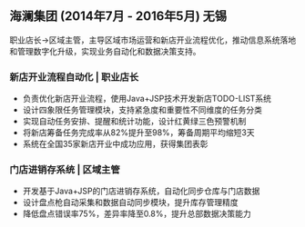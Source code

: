 ## 海澜集团 (2014年7月 - 2016年5月) 无锡

职业店长->区域主管，主导区域市场运营和新店开业流程优化，推动信息系统落地和管理数字化升级，实现业务自动化和数据决策支持。

### 新店开业流程自动化 | 职业店长

- 负责优化新店开业流程，使用Java+JSP技术开发新店TODO-LIST系统
- 设计四象限任务管理模块，支持紧急度和重要性不同维度的任务分类
- 实现自动任务安排、提醒和统计功能，设计红黄绿三色预警机制
- 将新店筹备任务完成率从82%提升至98%，筹备周期平均缩短3天
- 系统在全国35家新店开业中成功应用，获得集团表彰

### 门店进销存系统 | 区域主管

- 开发基于Java+JSP的门店进销存系统，自动化同步仓库与门店数据
- 设计盘点枪自动采集和数据自动同步模块，提升库存管理精度
- 降低盘点错误率75%，差异率降至0.8%，提升总部数据决策能力